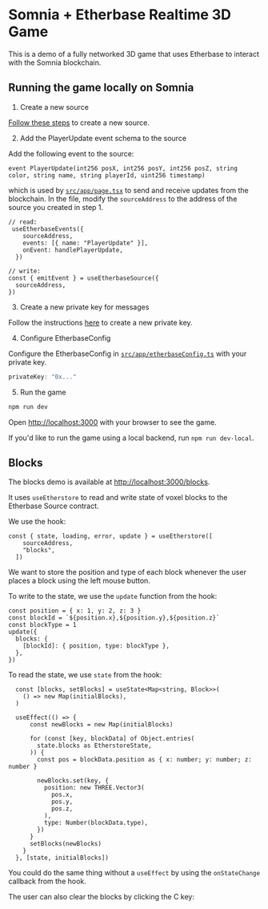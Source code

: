 # Somnia + Etherbase Realtime 3D Game

This is a demo of a fully networked 3D game that uses Etherbase to interact with the Somnia blockchain.

## Running the game locally on Somnia

1. Create a new source

[Follow these steps]() to create a new source.

2. Add the PlayerUpdate event schema to the source

Add the following event to the source:

```solidity
event PlayerUpdate(int256 posX, int256 posY, int256 posZ, string color, string name, string playerId, uint256 timestamp)
```

which is used by [`src/app/page.tsx`](./src/app/page.tsx) to send and receive updates from the blockchain. In the file, modify the `sourceAddress` to the address of the source you created in step 1.

```tsx
// read:
 useEtherbaseEvents({
    sourceAddress,
    events: [{ name: "PlayerUpdate" }],
    onEvent: handlePlayerUpdate,
  })

// write:
const { emitEvent } = useEtherbaseSource({
  sourceAddress,
})
```

3. Create a new private key for messages

Follow the instructions [here]() to create a new private key.

4. Configure EtherbaseConfig

Configure the EtherbaseConfig in [`src/app/etherbaseConfig.ts`](./src/app/etherbaseConfig.ts) with your private key.

```ts
privateKey: "0x..."
```

5. Run the game

```bash
npm run dev
```

Open [http://localhost:3000](http://localhost:3000) with your browser to see the game.

If you'd like to run the game using a local backend, run `npm run dev-local`.


## Blocks

The blocks demo is available at [http://localhost:3000/blocks](http://localhost:3000/blocks).

It uses `useEtherstore` to read and write state of voxel blocks to the Etherbase Source contract.

We use the hook:

```tsx
const { state, loading, error, update } = useEtherstore([
    sourceAddress,
    "blocks",
  ])
```

We want to store the position and type of each block whenever the user places a block using the left mouse button.

To write to the state, we use the `update` function from the hook:

```tsx
const position = { x: 1, y: 2, z: 3 }
const blockId = `${position.x},${position.y},${position.z}`
const blockType = 1
update({
  blocks: {
    [blockId]: { position, type: blockType },
  },
})
```

To read the state, we use `state` from the hook:

```tsx
  const [blocks, setBlocks] = useState<Map<string, Block>>(
    () => new Map(initialBlocks),
  )

  useEffect(() => {
      const newBlocks = new Map(initialBlocks)

      for (const [key, blockData] of Object.entries(
        state.blocks as EtherstoreState,
      )) {
        const pos = blockData.position as { x: number; y: number; z: number }

        newBlocks.set(key, {
          position: new THREE.Vector3(
            pos.x,
            pos.y,
            pos.z,
          ),
          type: Number(blockData.type),
        })
      }
      setBlocks(newBlocks)
    }
  }, [state, initialBlocks])
```
You could do the same thing without a `useEffect` by using the `onStateChange` callback from the hook.

The user can also clear the blocks by clicking the C key:


```tsx

```